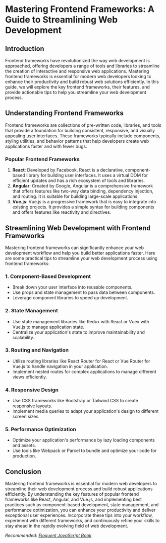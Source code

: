 # Mastering Frontend Frameworks: A Guide to Streamlining Web Development

## Introduction

Frontend frameworks have revolutionized the way web development is approached, offering developers a range of tools and libraries to streamline the creation of interactive and responsive web applications. Mastering frontend frameworks is essential for modern web developers looking to enhance their productivity and build robust web solutions efficiently. In this guide, we will explore the key frontend frameworks, their features, and provide actionable tips to help you streamline your web development process.

## Understanding Frontend Frameworks

Frontend frameworks are collections of pre-written code, libraries, and tools that provide a foundation for building consistent, responsive, and visually appealing user interfaces. These frameworks typically include components, styling utilities, and behavior patterns that help developers create web applications faster and with fewer bugs.

### Popular Frontend Frameworks

1. **React**: Developed by Facebook, React is a declarative, component-based library for building user interfaces. It uses a virtual DOM for efficient updates and has a rich ecosystem of tools and libraries.
2. **Angular**: Created by Google, Angular is a comprehensive framework that offers features like two-way data binding, dependency injection, and routing. It is suitable for building large-scale applications.
3. **Vue.js**: Vue.js is a progressive framework that is easy to integrate into existing projects. It provides a simple syntax for building components and offers features like reactivity and directives.

## Streamlining Web Development with Frontend Frameworks

Mastering frontend frameworks can significantly enhance your web development workflow and help you build better applications faster. Here are some practical tips to streamline your web development process using frontend frameworks:

### 1. Component-Based Development

- Break down your user interface into reusable components.
- Use props and state management to pass data between components.
- Leverage component libraries to speed up development.

### 2. State Management

- Use state management libraries like Redux with React or Vuex with Vue.js to manage application state.
- Centralize your application's state to improve maintainability and scalability.

### 3. Routing and Navigation

- Utilize routing libraries like React Router for React or Vue Router for Vue.js to handle navigation in your application.
- Implement nested routes for complex applications to manage different views efficiently.

### 4. Responsive Design

- Use CSS frameworks like Bootstrap or Tailwind CSS to create responsive layouts.
- Implement media queries to adapt your application's design to different screen sizes.

### 5. Performance Optimization

- Optimize your application's performance by lazy loading components and assets.
- Use tools like Webpack or Parcel to bundle and optimize your code for production.

## Conclusion

Mastering frontend frameworks is essential for modern web developers to streamline their web development process and build robust applications efficiently. By understanding the key features of popular frontend frameworks like React, Angular, and Vue.js, and implementing best practices such as component-based development, state management, and performance optimization, you can enhance your productivity and deliver exceptional user experiences. Incorporate these tips into your workflow, experiment with different frameworks, and continuously refine your skills to stay ahead in the rapidly evolving field of web development.

*Recommended: <a href="https://amazon.com/dp/B07C3KLQWX?tag=aiblogcontent-20" target="_blank" rel="nofollow sponsored">Eloquent JavaScript Book</a>*
